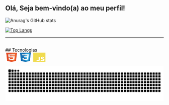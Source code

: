 
## Olá, Seja bem-vindo(a) ao meu perfil!

![Anurag's GitHub stats](https://github-readme-stats.vercel.app/api?username=imath5&show_icons=true&theme=transparent)

[![Top Langs](https://github-readme-stats.vercel.app/api/top-langs/?username=imath5&hide_progress=true&theme=transparent)](https://github.com/anuraghazra/github-readme-stats)

<hr>
<br>
<div style="display: inline_block">
## Tecnologias
<br>
  <img align="center" alt="HTML" height="30" width="40" src="https://raw.githubusercontent.com/devicons/devicon/master/icons/html5/html5-original.svg">
  <img align="center" alt="CSS" height="30" width="40" src="https://raw.githubusercontent.com/devicons/devicon/master/icons/css3/css3-original.svg">
  <img align="center" alt="Js" height="30" width="40" src="https://raw.githubusercontent.com/devicons/devicon/master/icons/javascript/javascript-plain.svg">
</div>

![Snake animation](https://github.com/imath5/imath5/blob/output/github-contribution-grid-snake.svg)
